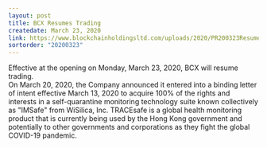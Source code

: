 ```yaml
---
layout: post
title: BCX Resumes Trading
createdate: March 23, 2020
link: https://www.blockchainholdingsltd.com/uploads/2020/PR200323ResumeTrade.pdf
sortorder: "20200323"
---
```

Effective at the opening on Monday, March 23, 2020, BCX will resume trading.
\
On March 20, 2020, the Company announced it entered into a binding letter of intent effective March 13,
2020 to acquire 100% of the rights and interests in a self-quarantine monitoring technology suite known
collectively as "IMSafe" from WiSilica, Inc. TRACEsafe is a global health monitoring product that is
currently being used by the Hong Kong government and potentially to other governments and
corporations as they fight the global COVID-19 pandemic.